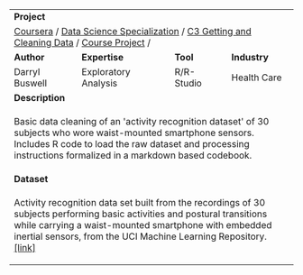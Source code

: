 <table>
<tr></tr>
<tr>
<td colspan = "4"><b>Project</b></td>
</tr>
<tr>
<td colspan = "4">
<a href="https://github.com/buswedg/Coursera/">Coursera</a> / <a href="https://github.com/buswedg/Coursera/tree/master/Data%20Science%20Specialization/">Data Science Specialization</a> / <a href="https://github.com/buswedg/Coursera/tree/master/Data%20Science%20Specialization/C3%20Getting%20and%20Cleaning%20Data/">C3 Getting and Cleaning Data</a> / <a href="https://github.com/buswedg/Coursera/tree/master/Data%20Science%20Specialization/C3%20Getting%20and%20Cleaning%20Data/Course%20Project/">Course Project</a> / 
</td>
</tr>
<tr>
<td><b>Author</b></td>
<td><b>Expertise</b></td>
<td><b>Tool</b></td>
<td><b>Industry</b></td>
</tr>
<tr>
<td>
Darryl Buswell
</td>
<td>
Exploratory Analysis
</td>
<td>
R/R-Studio
</td>
<td>
Health Care
</td>
</tr>
<tr>
<td colspan="4"><b>Description</b></td>
</tr>
<tr>
<td colspan="4">
<p>Basic data cleaning of an 'activity recognition dataset' of 30 subjects who wore waist-mounted smartphone sensors. Includes R code to load the raw dataset and processing instructions formalized in a markdown based codebook.</p>
</td>
</tr>
<tr>
<td colspan="4"><b>Dataset</b></td>
</tr>
<tr>
<td colspan="4">
<p>Activity recognition data set built from the recordings of 30 subjects performing basic activities and postural transitions while carrying a waist-mounted smartphone with embedded inertial sensors, from the UCI Machine Learning Repository. <a href = "http://archive.ics.uci.edu/ml/datasets/Smartphone-Based+Recognition+of+Human+Activities+and+Postural+Transitions">[link]</a></p>
</td>
</tr>
</table>
